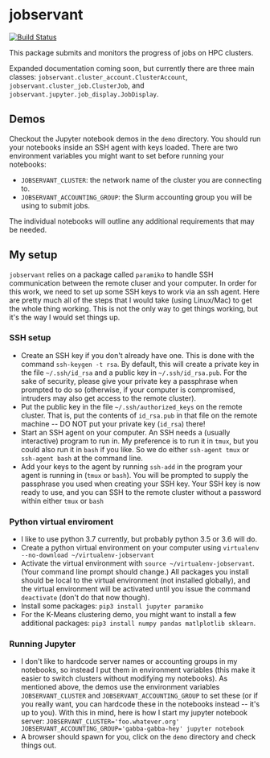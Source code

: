 # jobservant

[![Build Status](https://travis-ci.org/cwant/jobservant.svg?branch=master)](https://travis-ci.org/cwant/jobservant)

This package submits and monitors the progress of jobs on HPC clusters.

Expanded documentation coming soon, but currently there are three main classes: `jobservant.cluster_account.ClusterAccount`, `jobservant.cluster_job.ClusterJob`, and `jobservant.jupyter.job_display.JobDisplay`.

## Demos

Checkout the Jupyter notebook demos in the `demo` directory. You should run your notebooks inside an SSH agent with keys loaded. There are two environment variables you might want to set before running your notebooks:

* `JOBSERVANT_CLUSTER`: the network name of the cluster you are connecting to.
* `JOBSERVANT_ACCOUNTING_GROUP`: the Slurm accounting group you will be using to submit jobs.

The individual notebooks will outline any additional requirements that may be needed.

## My setup

`jobservant` relies on a package called `paramiko` to handle SSH communication between the remote cluser and your computer. In order for this work, we need to set up some SSH keys to work via an ssh agent. Here are pretty much all of the steps that I would take (using Linux/Mac) to get the whole thing working. This is not the only way to get things working, but it's the way I would set things up.

### SSH setup

* Create an SSH key if you don't already have one. This is done with the command `ssh-keygen -t rsa`. By default, this will create a private key in the file `~/.ssh/id_rsa` and a public key in `~/.ssh/id_rsa.pub`. For the sake of security, please give your private key a passphrase when prompted to do so (otherwise, if your computer is compromised, intruders may also get access to the remote cluster).
* Put the public key in the file `~/.ssh/authorized_keys` on the remote cluster. That is, put the contents of `id_rsa.pub` in that file on the remote machine -- DO NOT put your private key (`id_rsa`) there!
* Start an SSH agent on your computer. An SSH needs a (usually interactive) program to run in. My preference is to run it in `tmux`, but you could also run it in `bash` if you like. So we do either `ssh-agent tmux` or `ssh-agent bash` at the command line.
* Add your keys to the agent by running `ssh-add` in the program your agent is running in (`tmux` or `bash`). You will be prompted to supply the passphrase you used when creating your SSH key. Your SSH key is now ready to use, and you can SSH to the remote cluster without a password within either `tmux` or `bash`

### Python virtual enviroment

* I like to use python 3.7 currently, but probably python 3.5 or 3.6 will do.
* Create a python virtual environment on your computer using `virtualenv --no-download ~/virtualenv-jobservant`
* Activate the virtual environment with `source ~/virtualenv-jobservant`. (Your command line prompt should change.) All packages you install should be local to the virtual environment (not installed globally), and the virtual environment will be activated until you issue the command `deactivate` (don't do that now though).
* Install some packages: `pip3 install jupyter paramiko`
* For the K-Means clustering demo, you might want to install a few additional packages: `pip3 install numpy pandas matlplotlib sklearn`.

### Running Jupyter

* I don't like to hardcode server names or accounting groups in my notebooks, so instead I put them in environment variables  (this make it easier to switch clusters without modifying my notebooks). As mentioned above, the demos use the environment variables `JOBSERVANT_CLUSTER` and `JOBSERVANT_ACCOUNTING_GROUP` to set these (or if you really want, you can hardcode these in the notebooks instead -- it's up to you). With this in mind, here is how I start my jupyter notebook server:
  `JOBSERVANT_CLUSTER='foo.whatever.org' JOBSERVANT_ACCOUNTING_GROUP='gabba-gabba-hey' jupyter notebook`
* A browser should spawn for you, click on the `demo` directory and check things out.
